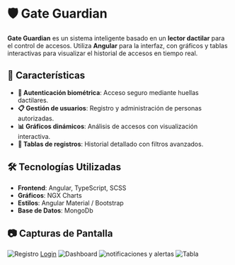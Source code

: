 # 🛡️ Gate Guardian

**Gate Guardian** es un sistema inteligente basado en un **lector dactilar** para el control de accesos. Utiliza **Angular** para la interfaz, con gráficos y tablas interactivas para visualizar el historial de accesos en tiempo real.

## 🚀 Características
- **🔐 Autenticación biométrica**: Acceso seguro mediante huellas dactilares.
- **📋 Gestión de usuarios**: Registro y administración de personas autorizadas.
- **📊 Gráficos dinámicos**: Análisis de accesos con visualización interactiva.
- **📜 Tablas de registros**: Historial detallado con filtros avanzados.


## 🛠️ Tecnologías Utilizadas
- **Frontend**: Angular, TypeScript, SCSS
- **Gráficos**: NGX Charts
- **Estilos**: Angular Material / Bootstrap
- **Base de Datos**: MongoDb



## 📷 Capturas de Pantalla
![Registro](GUI/Mockups/assets/registro.png)
[Login](GUI/Mockups/assets/login.png)
![Dashboard](GUI/Mockups/assets/dashboard.png)
![notificaciones y alertas](assets/notifi.png)
![Tabla](assets/tabla.png)




